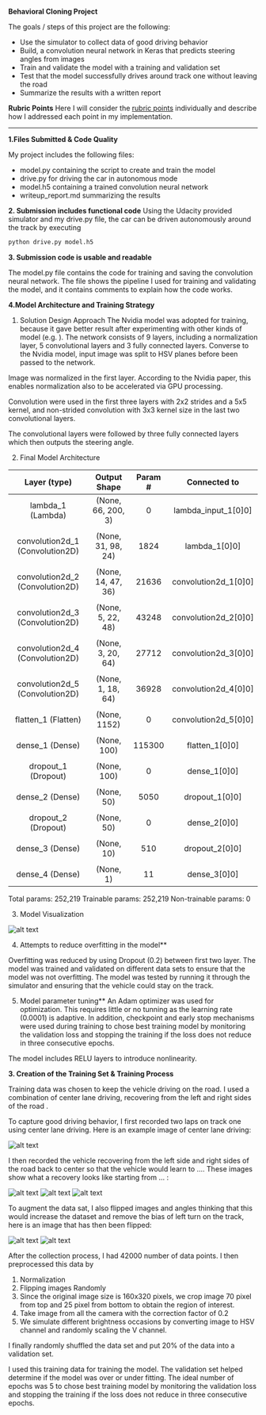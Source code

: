 **Behavioral Cloning Project**

The goals / steps of this project are the following:
* Use the simulator to collect data of good driving behavior
* Build, a convolution neural network in Keras that predicts steering angles from images
* Train and validate the model with a training and validation set
* Test that the model successfully drives around track one without leaving the road
* Summarize the results with a written report


[//]: # (Image References)

[image1]: ./examples/placeholder.png "Model Visualization"
[image2]: ./examples/placeholder.png "Grayscaling"
[image3]: ./examples/placeholder_small.png "Recovery Image"
[image4]: ./examples/placeholder_small.png "Recovery Image"
[image5]: ./examples/placeholder_small.png "Recovery Image"
[image6]: ./examples/placeholder_small.png "Normal Image"
[image7]: ./examples/placeholder_small.png "Flipped Image"

**Rubric Points**
Here I will consider the [rubric points](https://review.udacity.com/#!/rubrics/432/view) individually and describe how I addressed each point in my implementation.

---
**1.Files Submitted & Code Quality**

My project includes the following files:
* model.py containing the script to create and train the model
* drive.py for driving the car in autonomous mode
* model.h5 containing a trained convolution neural network
* writeup_report.md summarizing the results

**2. Submission includes functional code**
Using the Udacity provided simulator and my drive.py file, the car can be driven autonomously around the track by executing
```sh
python drive.py model.h5
```

**3. Submission code is usable and readable**

The model.py file contains the code for training and saving the convolution neural network. The file shows the pipeline I used for training and validating the model, and it contains comments to explain how the code works.

**4.Model Architecture and Training Strategy**

1. Solution Design Approach
The Nvidia model was adopted for training, because it gave better result after experimenting with other kinds of model (e.g. ). The network consists of 9 layers, including a normalization layer, 5 convolutional layers and 3 fully connected layers. Converse to the Nvidia model, input image was split to HSV planes before been passed to the network.

Image was normalized in the first layer. According to the Nvidia paper, this enables normalization also to be accelerated via GPU processing.

Convolution were used in the first three layers with 2x2 strides and a 5x5 kernel, and non-strided convolution with 3x3 kernel size in the last two convolutional layers.

The convolutional layers were followed by three fully connected layers which then outputs the steering angle.

2. Final Model Architecture

| Layer (type)                   | Output Shape       |  Param #  |  Connected to             |
|:------------------------------:|:------------------:|:---------:|:-------------------------:|
| lambda_1 (Lambda)              |  (None, 66, 200, 3)|   0       |    lambda_input_1[0]0]    |
|                                |                    |           |                           |
| convolution2d_1 (Convolution2D)|  (None, 31, 98, 24)|    1824   |    lambda_1[0]0]          |
|                                |                    |           |                           |
| convolution2d_2 (Convolution2D)|  (None, 14, 47, 36)|   21636   |    convolution2d_1[0]0]   |
|                                |                    |           |                           |
| convolution2d_3 (Convolution2D)|  (None, 5, 22, 48) |   43248   |    convolution2d_2[0]0]   |
|                                |                    |           |                           |
| convolution2d_4 (Convolution2D)|  (None, 3, 20, 64) |  27712    |   convolution2d_3[0]0]    |
|                                |                    |           |                           |
| convolution2d_5 (Convolution2D)|  (None, 1, 18, 64) |   36928   |    convolution2d_4[0]0]   |
|                                |                    |           |                           |
| flatten_1 (Flatten)            |  (None, 1152)      |   0       |    convolution2d_5[0]0]   |
|                                |                    |           |                           |
| dense_1 (Dense)                |  (None, 100)       |   115300  |    flatten_1[0]0]         |
|                                |                    |           |                           |
| dropout_1 (Dropout)            |  (None, 100)       |   0       |    dense_1[0]0]           |
|                                |                    |           |                           |
| dense_2 (Dense)                |  (None, 50)        |   5050    |    dropout_1[0]0]         |
|                                |                    |           |                           |
| dropout_2 (Dropout)            |  (None, 50)        |   0       |    dense_2[0]0]           |
|                                |                    |           |                           |
| dense_3 (Dense)                |  (None, 10)        |   510     |    dropout_2[0]0]         |
|                                |                    |           |                           |
| dense_4 (Dense)                |  (None, 1)         |   11      |    dense_3[0]0]           |

Total params: 252,219
Trainable params: 252,219
Non-trainable params: 0

3. Model Visualization

![alt text][image1]

4. Attempts to reduce overfitting in the model**

Overfitting was reduced by using Dropout (0.2) between first two layer.
The model was trained and validated on different data sets to ensure that the model was not overfitting. The model was tested by running it through the simulator and ensuring that the vehicle could stay on the track.

5. Model parameter tuning**
An Adam optimizer was used for optimization. This requires little or no tunning as the learning rate (0.0001) is adaptive. In addition, checkpoint and early stop mechanisms were used during training to chose best training model by monitoring the validation loss and stopping the training if the loss does not reduce in three consecutive epochs.

The model includes RELU layers to introduce nonlinearity.

**3. Creation of the Training Set & Training Process**

Training data was chosen to keep the vehicle driving on the road. I used a combination of center lane driving, recovering from the left and right sides of the road .

To capture good driving behavior, I first recorded two laps on track one using center lane driving. Here is an example image of center lane driving:

![alt text][image2]

I then recorded the vehicle recovering from the left side and right sides of the road back to center so that the vehicle would learn to .... These images show what a recovery looks like starting from ... :

![alt text][image3]
![alt text][image4]
![alt text][image5]

To augment the data sat, I also flipped images and angles thinking that this would increase the dataset and remove the bias of left turn on the track, here is an image that has then been flipped:

![alt text][image6]
![alt text][image7]


After the collection process, I had 42000 number of data points. I then preprocessed this data by 
1. Normalization
2. Flipping images Randomly
3. Since the original image size is 160x320 pixels, we crop image 70 pixel from top and 25 pixel from bottom to obtain the region of interest.
4. Take image from all the camera with the correction factor of 0.2
5. We simulate different brightness occasions by converting image to HSV channel and randomly scaling the V channel.

I finally randomly shuffled the data set and put 20% of the data into a validation set.

I used this training data for training the model. The validation set helped determine if the model was over or under fitting. The ideal number of epochs was 5 to chose best training model by monitoring the validation loss and stopping the training if the loss does not reduce in three consecutive epochs.
